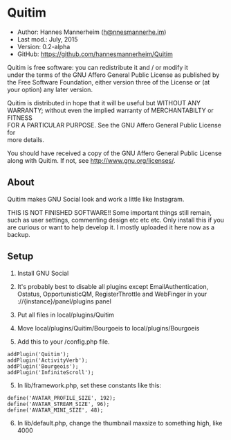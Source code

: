 Quitim
==========================================

* Author:    Hannes Mannerheim (<h@nnesmannerhe.im>)
* Last mod.: July, 2015
* Version:   0.2-alpha
* GitHub:    <https://github.com/hannesmannerheim/Quitim>

Quitim is free  software:  you can  redistribute it  and / or  modify it  
under the  terms of the GNU Affero General Public License as published by  
the Free Software Foundation,  either version three of the License or (at  
your option) any later version.

Quitim is distributed  in hope that  it will be  useful but  WITHOUT ANY  
WARRANTY;  without even the implied warranty of MERCHANTABILTY or FITNESS  
FOR A PARTICULAR PURPOSE.  See the  GNU Affero General Public License for  
more details.

You should have received a copy of the  GNU Affero General Public License  
along with Quitim. If not, see <http://www.gnu.org/licenses/>.

About
-----

Quitim makes GNU Social look and work a little like Instagram.

THIS IS NOT FINISHED SOFTWARE!! Some important things still remain, such as
user settings, commenting design etc etc etc. Only install this if you are curious
or want to help develop it. I mostly uploaded it here now as a backup.


Setup
-----

1. Install GNU Social

2. It's probably best to disable all plugins except EmailAuthentication, Ostatus, OpportunisticQM, RegisterThrottle and WebFinger in your
://{instance}/panel/plugins panel

3. Put all files in local/plugins/Quitim

4. Move local/plugins/Quitim/Bourgoeis to local/plugins/Bourgoeis

4. Add this to your /config.php file.
````
addPlugin('Quitim');
addPlugin('ActivityVerb');
addPlugin('Bourgeois');
addPlugin('InfiniteScroll');
````

5. In lib/framework.php, set these constants like this:
````
define('AVATAR_PROFILE_SIZE', 192);
define('AVATAR_STREAM_SIZE', 96);
define('AVATAR_MINI_SIZE', 48);
````
6. In lib/default.php, change the thumbnail maxsize to something high, like 4000

		